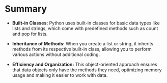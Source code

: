 # Summary

-   **Built-in Classes:** Python uses built-in classes for basic data types like lists and strings, which come with predefined methods such as count and pop for lists.

-   **Inheritance of Methods:** When you create a list or string, it inherits methods from its respective built-in class, allowing you to perform various actions without additional coding.

-   **Efficiency and Organization:** This object-oriented approach ensures that data objects only have the methods they need, optimizing memory usage and making it easier to work with data.
